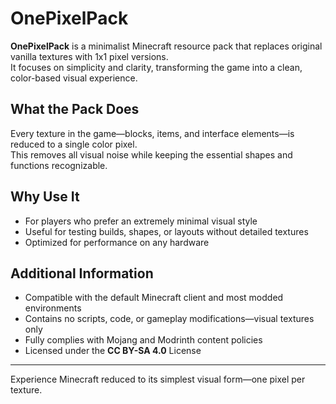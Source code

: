 # OnePixelPack

**OnePixelPack** is a minimalist Minecraft resource pack that replaces original vanilla textures with 1x1 pixel versions.  
It focuses on simplicity and clarity, transforming the game into a clean, color-based visual experience.

## What the Pack Does
Every texture in the game—blocks, items, and interface elements—is reduced to a single color pixel.  
This removes all visual noise while keeping the essential shapes and functions recognizable.

## Why Use It
- For players who prefer an extremely minimal visual style  
- Useful for testing builds, shapes, or layouts without detailed textures  
- Optimized for performance on any hardware  

## Additional Information
- Compatible with the default Minecraft client and most modded environments  
- Contains no scripts, code, or gameplay modifications—visual textures only  
- Fully complies with Mojang and Modrinth content policies  
- Licensed under the **CC BY-SA 4.0** License

---

Experience Minecraft reduced to its simplest visual form—one pixel per texture.
